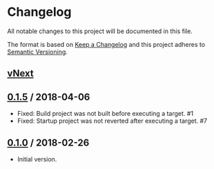 # Changelog
All notable changes to this project will be documented in this file.

The format is based on [Keep a Changelog](http://keepachangelog.com/en/1.0.0/)
and this project adheres to [Semantic Versioning](http://semver.org/spec/v2.0.0.html).

## [vNext]

## [0.1.5] / 2018-04-06
- Fixed: Build project was not built before executing a target. #1
- Fixed: Startup project was not reverted after executing a target. #7

## [0.1.0] / 2018-02-26
- Initial version.

[vNext]: https://github.com/nuke-build/ide-extensions/compare/0.1.5...HEAD
[0.1.5]: https://github.com/nuke-build/ide-extensions/compare/0.1.0...0.1.5
[0.1.0]: https://github.com/nuke-build/ide-extensions/tree/0.1.0
